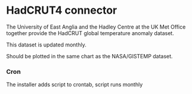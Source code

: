 # HadCRUT4 connector

The University of East Anglia and the Hadley Centre at the UK Met Office together provide the HadCRUT global temperature anomaly dataset. 

This dataset is updated monthly.

Should be plotted in the same chart as the NASA/GISTEMP dataset.

### Cron
The installer adds script to crontab, script runs monthly
